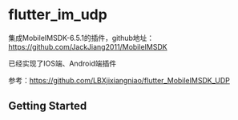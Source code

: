 # flutter_im_udp

集成MobileIMSDK-6.5.1的插件，github地址：https://github.com/JackJiang2011/MobileIMSDK

已经实现了IOS端、Android端插件

参考：https://github.com/LBXjixiangniao/flutter_MobileIMSDK_UDP
## Getting Started



